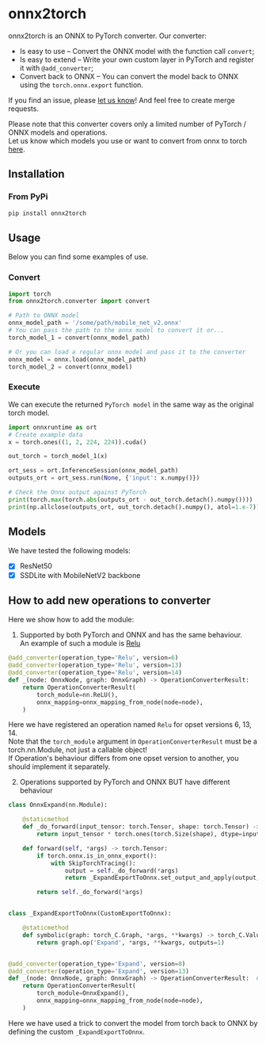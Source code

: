 # onnx2torch

onnx2torch is an ONNX to PyTorch converter. 
Our converter:
* Is easy to use – Convert the ONNX model with the function call ``convert``;
* Is easy to extend – Write your own custom layer in PyTorch and register it with ``@add_converter``;
* Convert back to ONNX – You can convert the model back to ONNX using the ``torch.onnx.export`` function.

If you find an issue, please [let us know](https://github.com/ENOT-AutoDL/onnx2torch/issues)! And feel free to create merge requests.

Please note that this converter covers only a limited number of PyTorch / ONNX models and operations.  
Let us know which models you use or want to convert from onnx to torch [here](https://github.com/ENOT-AutoDL/onnx2torch/discussions).

## Installation

### From PyPi

```bash
pip install onnx2torch
```

## Usage

Below you can find some examples of use.

### Convert
```python
import torch
from onnx2torch.converter import convert

# Path to ONNX model
onnx_model_path = '/some/path/mobile_net_v2.onnx'
# You can pass the path to the onnx model to convert it or...
torch_model_1 = convert(onnx_model_path)

# Or you can load a regular onnx model and pass it to the converter
onnx_model = onnx.load(onnx_model_path)
torch_model_2 = convert(onnx_model)
```

### Execute

We can execute the returned ``PyTorch model`` in the same way as the original torch model.

```python
import onnxruntime as ort
# Create example data
x = torch.ones((1, 2, 224, 224)).cuda()

out_torch = torch_model_1(x)

ort_sess = ort.InferenceSession(onnx_model_path)
outputs_ort = ort_sess.run(None, {'input': x.numpy()})

# Check the Onnx output against PyTorch
print(torch.max(torch.abs(outputs_ort - out_torch.detach().numpy())))
print(np.allclose(outputs_ort, out_torch.detach().numpy(), atol=1.e-7))
```

## Models

We have tested the following models:
- [x] ResNet50
- [x] SSDLite with MobileNetV2 backbone

## How to add new operations to converter

Here we show how to add the module:
1. Supported by both PyTorch and ONNX and has the same behaviour.  
An example of such a module is [Relu](./onnx2torch/node_converters/activations.py)
```python
@add_converter(operation_type='Relu', version=6)
@add_converter(operation_type='Relu', version=13)
@add_converter(operation_type='Relu', version=14)
def _(node: OnnxNode, graph: OnnxGraph) -> OperationConverterResult:
    return OperationConverterResult(
        torch_module=nn.ReLU(),
        onnx_mapping=onnx_mapping_from_node(node=node),
    )
```
Here we have registered an operation named ``Relu`` for opset versions 6, 13, 14.  
Note that the ``torch_module`` argument in ``OperationConverterResult`` must be a torch.nn.Module, not just a callable object!  
If Operation's behaviour differs from one opset version to another, you should implement it separately.

2. Operations supported by PyTorch and ONNX BUT have different behaviour
```python
class OnnxExpand(nn.Module):

    @staticmethod
    def _do_forward(input_tensor: torch.Tensor, shape: torch.Tensor) -> torch.Tensor:
        return input_tensor * torch.ones(torch.Size(shape), dtype=input_tensor.dtype, device=input_tensor.device)

    def forward(self, *args) -> torch.Tensor:
        if torch.onnx.is_in_onnx_export():
            with SkipTorchTracing():
                output = self._do_forward(*args)
                return _ExpandExportToOnnx.set_output_and_apply(output, *args)

        return self._do_forward(*args)


class _ExpandExportToOnnx(CustomExportToOnnx):

    @staticmethod
    def symbolic(graph: torch_C.Graph, *args, **kwargs) -> torch_C.Value:
        return graph.op('Expand', *args, **kwargs, outputs=1)


@add_converter(operation_type='Expand', version=8)
@add_converter(operation_type='Expand', version=13)
def _(node: OnnxNode, graph: OnnxGraph) -> OperationConverterResult:  # pylint: disable=unused-argument
    return OperationConverterResult(
        torch_module=OnnxExpand(),
        onnx_mapping=onnx_mapping_from_node(node=node),
    )
```

Here we have used a trick to convert the model from torch back to ONNX by defining the custom ``_ExpandExportToOnnx``.
